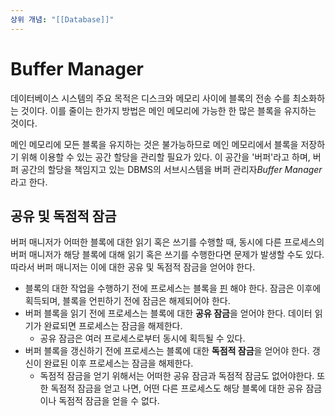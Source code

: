 ```yaml
---
상위 개념: "[[Database]]"
---
```

# Buffer Manager
데이터베이스 시스템의 주요 목적은 디스크와 메모리 사이에 블록의 전송 수를 최소화하는 것이다. 이를 줄이는 한가지 방법은 메인 메모리에 가능한 한 많은 블록을 유지하는 것이다.

메인 메모리에 모든 블록을 유지하는 것은 불가능하므로 메인 메모리에서 블록을 저장하기 위해 이용할 수 있는 공간 할당을 관리할 필요가 있다. 이 공간을 '버퍼'라고 하며, 버퍼 공간의 할당을 책임지고 있는 DBMS의 서브시스템을 버퍼 관리자*Buffer Manager*라고 한다.

## 공유 및 독점적 잠금
버퍼 매니저가 어떠한 블록에 대한 읽기 혹은 쓰기를 수행할 때, 동시에 다른 프로세스의 버퍼 매니저가 해당 블록에 대해 읽기 혹은 쓰기를 수행한다면 문제가 발생할 수도 있다. 따라서 버퍼 매니저는 이에 대한 공유 및 독점적 잠금을 얻어야 한다.

* 블록의 대한 작업을 수행하기 전에 프로세스는 블록을 [핀](Pinned%20Block.md) 해야 한다. 잠금은 이후에 획득되며, 블록을 언핀하기 전에 잠금은 해제되어야 한다.
* 버퍼 블록을 읽기 전에 프로세스는 블록에 대한 **공유 잠금**을 얻어야 한다. 데이터 읽기가 완료되면 프로세스는 잠금을 해제한다.
	* 공유 잠금은 여러 프로세스로부터 동시에 획득될 수 있다.
* 버퍼 블록을 갱신하기 전에 프로세스는 블록에 대한 **독점적 잠금**을 얻어야 한다. 갱신이 완료된 이후 프로세스는 잠금을 해제한다.
	* 독점적 잠금을 얻기 위해서는 어떠한 공유 잠금과 독점적 잠금도 없어야한다. 또한 독점적 잠금을 얻고 나면, 어떤 다른 프로세스도 해당 블록에 대한 공유 잠금이나 독점적 잠금을 얻을 수 없다.
